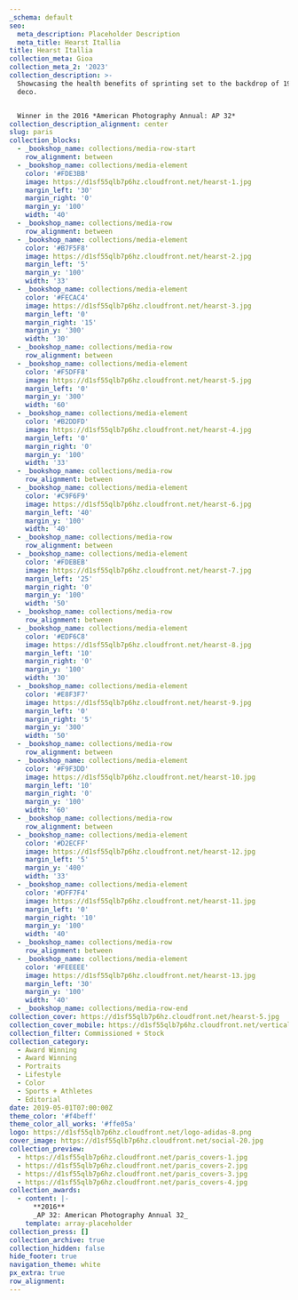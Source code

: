 ```yaml
---
_schema: default
seo:
  meta_description: Placeholder Description
  meta_title: Hearst Itallia
title: Hearst Itallia
collection_meta: Gioa
collection_meta_2: '2023'
collection_description: >-
  Showcasing the health benefits of sprinting set to the backdrop of 1930’s art
  deco.


  Winner in the 2016 *American Photography Annual: AP 32*
collection_description_alignment: center
slug: paris
collection_blocks:
  - _bookshop_name: collections/media-row-start
    row_alignment: between
  - _bookshop_name: collections/media-element
    color: '#FDE3BB'
    image: https://d1sf55qlb7p6hz.cloudfront.net/hearst-1.jpg
    margin_left: '30'
    margin_right: '0'
    margin_y: '100'
    width: '40'
  - _bookshop_name: collections/media-row
    row_alignment: between
  - _bookshop_name: collections/media-element
    color: '#B7F5F8'
    image: https://d1sf55qlb7p6hz.cloudfront.net/hearst-2.jpg
    margin_left: '5'
    margin_y: '100'
    width: '33'
  - _bookshop_name: collections/media-element
    color: '#FECAC4'
    image: https://d1sf55qlb7p6hz.cloudfront.net/hearst-3.jpg
    margin_left: '0'
    margin_right: '15'
    margin_y: '300'
    width: '30'
  - _bookshop_name: collections/media-row
    row_alignment: between
  - _bookshop_name: collections/media-element
    color: '#F5DFF8'
    image: https://d1sf55qlb7p6hz.cloudfront.net/hearst-5.jpg
    margin_left: '0'
    margin_y: '300'
    width: '60'
  - _bookshop_name: collections/media-element
    color: '#B2DDFD'
    image: https://d1sf55qlb7p6hz.cloudfront.net/hearst-4.jpg
    margin_left: '0'
    margin_right: '0'
    margin_y: '100'
    width: '33'
  - _bookshop_name: collections/media-row
    row_alignment: between
  - _bookshop_name: collections/media-element
    color: '#C9F6F9'
    image: https://d1sf55qlb7p6hz.cloudfront.net/hearst-6.jpg
    margin_left: '40'
    margin_y: '100'
    width: '40'
  - _bookshop_name: collections/media-row
    row_alignment: between
  - _bookshop_name: collections/media-element
    color: '#FDEBEB'
    image: https://d1sf55qlb7p6hz.cloudfront.net/hearst-7.jpg
    margin_left: '25'
    margin_right: '0'
    margin_y: '100'
    width: '50'
  - _bookshop_name: collections/media-row
    row_alignment: between
  - _bookshop_name: collections/media-element
    color: '#EDF6C8'
    image: https://d1sf55qlb7p6hz.cloudfront.net/hearst-8.jpg
    margin_left: '10'
    margin_right: '0'
    margin_y: '100'
    width: '30'
  - _bookshop_name: collections/media-element
    color: '#E8F3F7'
    image: https://d1sf55qlb7p6hz.cloudfront.net/hearst-9.jpg
    margin_left: '0'
    margin_right: '5'
    margin_y: '300'
    width: '50'
  - _bookshop_name: collections/media-row
    row_alignment: between
  - _bookshop_name: collections/media-element
    color: '#F9F3DD'
    image: https://d1sf55qlb7p6hz.cloudfront.net/hearst-10.jpg
    margin_left: '10'
    margin_right: '0'
    margin_y: '100'
    width: '60'
  - _bookshop_name: collections/media-row
    row_alignment: between
  - _bookshop_name: collections/media-element
    color: '#D2ECFF'
    image: https://d1sf55qlb7p6hz.cloudfront.net/hearst-12.jpg
    margin_left: '5'
    margin_y: '400'
    width: '33'
  - _bookshop_name: collections/media-element
    color: '#DFF7F4'
    image: https://d1sf55qlb7p6hz.cloudfront.net/hearst-11.jpg
    margin_left: '0'
    margin_right: '10'
    margin_y: '100'
    width: '40'
  - _bookshop_name: collections/media-row
    row_alignment: between
  - _bookshop_name: collections/media-element
    color: '#FEEEEE'
    image: https://d1sf55qlb7p6hz.cloudfront.net/hearst-13.jpg
    margin_left: '30'
    margin_y: '100'
    width: '40'
  - _bookshop_name: collections/media-row-end
collection_cover: https://d1sf55qlb7p6hz.cloudfront.net/hearst-5.jpg
collection_cover_mobile: https://d1sf55qlb7p6hz.cloudfront.net/verticalcovers-25.jpg
collection_filter: Commissioned + Stock
collection_category:
  - Award Winning
  - Award Winning
  - Portraits
  - Lifestyle
  - Color
  - Sports + Athletes
  - Editorial
date: 2019-05-01T07:00:00Z
theme_color: '#f4beff'
theme_color_all_works: '#ffe05a'
logo: https://d1sf55qlb7p6hz.cloudfront.net/logo-adidas-8.png
cover_image: https://d1sf55qlb7p6hz.cloudfront.net/social-20.jpg
collection_preview:
  - https://d1sf55qlb7p6hz.cloudfront.net/paris_covers-1.jpg
  - https://d1sf55qlb7p6hz.cloudfront.net/paris_covers-2.jpg
  - https://d1sf55qlb7p6hz.cloudfront.net/paris_covers-3.jpg
  - https://d1sf55qlb7p6hz.cloudfront.net/paris_covers-4.jpg
collection_awards:
  - content: |-
      **2016**  
      _AP 32: American Photography Annual 32_
    template: array-placeholder
collection_press: []
collection_archive: true
collection_hidden: false
hide_footer: true
navigation_theme: white
px_extra: true
row_alignment:
---
```

